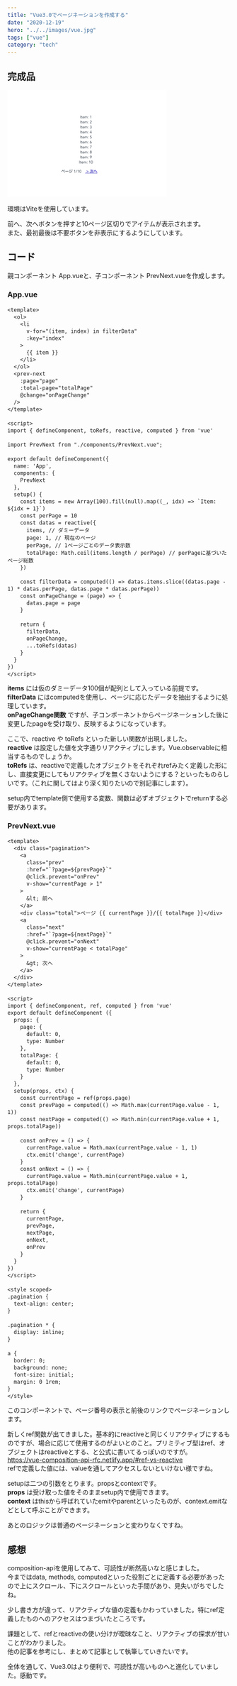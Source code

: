 ```yaml
---
title: "Vue3.0でページネーションを作成する"
date: "2020-12-19"
hero: "../../images/vue.jpg"
tags: ["vue"]
category: "tech"
---
```


## 完成品
![demo](pagination-vue.gif)

環境はViteを使用しています。

前へ、次へボタンを押すと10ページ区切りでアイテムが表示されます。  
また、最初最後は不要ボタンを非表示にするようにしています。

## コード
親コンポーネント App.vueと、子コンポーネント PrevNext.vueを作成します。

### App.vue

```js:title=App.vue
<template>
  <ol>
    <li
      v-for="(item, index) in filterData"
      :key="index"
    >
      {{ item }}
    </li>
  </ol>
  <prev-next
    :page="page"
    :total-page="totalPage"
    @change="onPageChange"
  />
</template>

<script>
import { defineComponent, toRefs, reactive, computed } from 'vue'

import PrevNext from "./components/PrevNext.vue";

export default defineComponent({
  name: 'App',
  components: {
    PrevNext
  },
  setup() {
    const items = new Array(100).fill(null).map((_, idx) => `Item: ${idx + 1}`)
    const perPage = 10
    const datas = reactive({
      items, // ダミーデータ
      page: 1, // 現在のページ
      perPage, // 1ページごとのデータ表示数
      totalPage: Math.ceil(items.length / perPage) // perPageに基づいたページ総数
    })

    const filterData = computed(() => datas.items.slice((datas.page - 1) * datas.perPage, datas.page * datas.perPage))
    const onPageChange = (page) => {
      datas.page = page
    }

    return {
      filterData,
      onPageChange,
      ...toRefs(datas)
    }
  }
})
</script>
```

__items__ には仮のダミーデータ100個が配列として入っている前提です。  
__filterData__ にはcomputedを使用し、ページに応じたデータを抽出するように処理しています。  
__onPageChange関数__ ですが、子コンポーネントからページネーションした後に変更したpageを受け取り、反映するようになっています。

ここで、reactive や toRefs といった新しい関数が出現しました。  
__reactive__ は設定した値を文字通りリアクティブにします。Vue.observableに相当するものでしょうか。  
__toRefs__ は、reactiveで定義したオブジェクトをそれぞれrefみたく定義した形にし、直接変更にしてもリアクティブを無くさないようにする？といったものらしいです。（これに関してはより深く知りたいので別記事にします）。

setup内でtemplate側で使用する変数、関数は必ずオブジェクトでreturnする必要があります。

### PrevNext.vue
```js:title=PrevNext.vue
<template>
  <div class="pagination">
    <a
      class="prev"
      :href="`?page=${prevPage}`"
      @click.prevent="onPrev"
      v-show="currentPage > 1"
    >
      &lt; 前へ
    </a>
    <div class="total">ページ {{ currentPage }}/{{ totalPage }}</div>
    <a
      class="next"
      :href="`?page=${nextPage}`"
      @click.prevent="onNext"
      v-show="currentPage < totalPage"
    >
      &gt; 次へ
    </a>
  </div>
</template>

<script>
import { defineComponent, ref, computed } from 'vue'
export default defineComponent ({
  props: {
    page: {
      default: 0,
      type: Number
    },
    totalPage: {
      default: 0,
      type: Number
    }
  },
  setup(props, ctx) {
    const currentPage = ref(props.page)
    const prevPage = computed(() => Math.max(currentPage.value - 1, 1))
    const nextPage = computed(() => Math.min(currentPage.value + 1, props.totalPage))

    const onPrev = () => {
      currentPage.value = Math.max(currentPage.value - 1, 1)
      ctx.emit('change', currentPage)
    }
    const onNext = () => {
      currentPage.value = Math.min(currentPage.value + 1, props.totalPage)
      ctx.emit('change', currentPage)
    }

    return {
      currentPage,
      prevPage,
      nextPage,
      onNext,
      onPrev
    }
  }
})
</script>

<style scoped>
.pagination {
  text-align: center;
}

.pagination * {
  display: inline;
}

a {
  border: 0;
  background: none;
  font-size: initial;
  margin: 0 1rem;
}
</style>
```
このコンポーネントで、ページ番号の表示と前後のリンクでページネーションします。

新しくref関数が出てきました。基本的にreactiveと同じくリアクティブにするものですが、場合に応じて使用するのがよいとのこと。プリミティブ型はref、オブジェクトはreactiveとする、と公式に書いてるっぽいのですが。  
[https://vue-composition-api-rfc.netlify.app/#ref-vs-reactive
](https://vue-composition-api-rfc.netlify.app/#ref-vs-reactive)  
refで定義した値には、valueを通してアクセスしないといけない様ですね。

setupは二つの引数をとります。propsとcontextです。  
__props__ は受け取った値をそのままsetup内で使用できます。  
__context__ はthisから呼ばれていたemitやparentといったものが、context.emitなどとして呼ぶことができます。

あとのロジックは普通のページネーションと変わりなくですね。

## 感想
composition-apiを使用してみて、可読性が断然高いなと感じました。  
今まではdata, methods, computedといった役割ごとに定義する必要があったので上にスクロール、下にスクロールといった手間があり、見失いがちでしたね。

少し書き方が違って、リアクティブな値の定義もかわっていました。特にref定義したものへのアクセスはつまづいたところです。

課題として、refとreactiveの使い分けが曖昧なこと、リアクティブの探求が甘いことがわかりました。  
他の記事を参考にし、まとめて記事として執筆していきたいです。

全体を通して、Vue3.0はより便利で、可読性が高いものへと進化していました。感動です。
